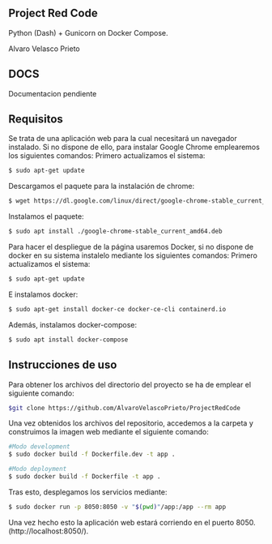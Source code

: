 ## Project Red Code
Python (Dash) + Gunicorn on Docker Compose. 

Alvaro Velasco Prieto

## DOCS
Documentacion pendiente

## Requisitos

Se trata de una aplicación web para la cual necesitará un navegador instalado.
Si no dispone de ello, para instalar Google Chrome emplearemos los siguientes comandos:
Primero actualizamos el sistema:
```bash
$ sudo apt-get update
```

Descargamos el paquete para la instalación de chrome:
```bash
$ wget https://dl.google.com/linux/direct/google-chrome-stable_current_amd64.deb
```

Instalamos el paquete:
```bash
$ sudo apt install ./google-chrome-stable_current_amd64.deb
```


Para hacer el despliegue de la página usaremos Docker, si no dispone de docker en su sistema instalelo mediante los siguientes comandos:
Primero actualizamos el sistema:
```bash
$ sudo apt-get update
```
E instalamos docker:
```bash
$ sudo apt-get install docker-ce docker-ce-cli containerd.io
```
Además, instalamos docker-compose:
```bash
$ sudo apt install docker-compose
```

## Instrucciones de uso

Para obtener los archivos del directorio del proyecto se ha de emplear el siguiente comando:
```bash
$git clone https://github.com/AlvaroVelascoPrieto/ProjectRedCode
```

Una vez obtenidos los archivos del repositorio, accedemos a la carpeta y construimos la imagen web mediante el siguiente comando:
```bash
#Modo development
$ sudo docker build -f Dockerfile.dev -t app . 
```
```bash
#Modo deployment
$ sudo docker build -f Dockerfile -t app . 
```

Tras esto, desplegamos los servicios mediante:
```bash
$ sudo docker run -p 8050:8050 -v "$(pwd)"/app:/app --rm app   
```

Una vez hecho esto la aplicación web estará corriendo en el puerto 8050. (http://localhost:8050/).

